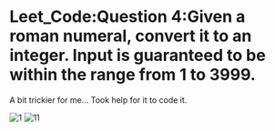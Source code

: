 # Leet_Code:Question 4:Given a roman numeral, convert it to an integer. Input is guaranteed to be within the range from 1 to 3999.
A bit trickier for me...
Took help for it to code it.

![1](https://user-images.githubusercontent.com/61155876/88206749-68806280-cc6c-11ea-9401-53acf6316949.PNG)
![11](https://user-images.githubusercontent.com/61155876/88206769-6fa77080-cc6c-11ea-8bc4-67bff795e1e6.PNG)
